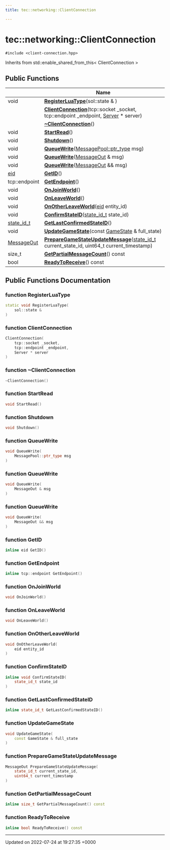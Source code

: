 ```yaml
---
title: tec::networking::ClientConnection

---
```


# tec::networking::ClientConnection






`#include <client-connection.hpp>`

Inherits from std::enable_shared_from_this< ClientConnection >

## Public Functions

|                | Name           |
| -------------- | -------------- |
| void | **[RegisterLuaType](/engine/Classes/classtec_1_1networking_1_1_client_connection/#function-registerluatype)**(sol::state & ) |
| | **[ClientConnection](/engine/Classes/classtec_1_1networking_1_1_client_connection/#function-clientconnection)**(tcp::socket _socket, tcp::endpoint _endpoint, [Server](/engine/Classes/classtec_1_1networking_1_1_server/) * server) |
| | **[~ClientConnection](/engine/Classes/classtec_1_1networking_1_1_client_connection/#function-~clientconnection)**() |
| void | **[StartRead](/engine/Classes/classtec_1_1networking_1_1_client_connection/#function-startread)**() |
| void | **[Shutdown](/engine/Classes/classtec_1_1networking_1_1_client_connection/#function-shutdown)**() |
| void | **[QueueWrite](/engine/Classes/classtec_1_1networking_1_1_client_connection/#function-queuewrite)**([MessagePool::ptr_type](/engine/Classes/classtec_1_1networking_1_1_message_pool/#typedef-ptr-type) msg) |
| void | **[QueueWrite](/engine/Classes/classtec_1_1networking_1_1_client_connection/#function-queuewrite)**([MessageOut](/engine/Classes/classtec_1_1networking_1_1_message_out/) & msg) |
| void | **[QueueWrite](/engine/Classes/classtec_1_1networking_1_1_client_connection/#function-queuewrite)**([MessageOut](/engine/Classes/classtec_1_1networking_1_1_message_out/) && msg) |
| [eid](/engine/Namespaces/namespacetec/#typedef-eid) | **[GetID](/engine/Classes/classtec_1_1networking_1_1_client_connection/#function-getid)**() |
| tcp::endpoint | **[GetEndpoint](/engine/Classes/classtec_1_1networking_1_1_client_connection/#function-getendpoint)**() |
| void | **[OnJoinWorld](/engine/Classes/classtec_1_1networking_1_1_client_connection/#function-onjoinworld)**() |
| void | **[OnLeaveWorld](/engine/Classes/classtec_1_1networking_1_1_client_connection/#function-onleaveworld)**() |
| void | **[OnOtherLeaveWorld](/engine/Classes/classtec_1_1networking_1_1_client_connection/#function-onotherleaveworld)**([eid](/engine/Namespaces/namespacetec/#typedef-eid) entity_id) |
| void | **[ConfirmStateID](/engine/Classes/classtec_1_1networking_1_1_client_connection/#function-confirmstateid)**([state_id_t](/engine/Namespaces/namespacetec/#typedef-state-id-t) state_id) |
| [state_id_t](/engine/Namespaces/namespacetec/#typedef-state-id-t) | **[GetLastConfirmedStateID](/engine/Classes/classtec_1_1networking_1_1_client_connection/#function-getlastconfirmedstateid)**() |
| void | **[UpdateGameState](/engine/Classes/classtec_1_1networking_1_1_client_connection/#function-updategamestate)**(const [GameState](/engine/Classes/structtec_1_1_game_state/) & full_state) |
| [MessageOut](/engine/Classes/classtec_1_1networking_1_1_message_out/) | **[PrepareGameStateUpdateMessage](/engine/Classes/classtec_1_1networking_1_1_client_connection/#function-preparegamestateupdatemessage)**([state_id_t](/engine/Namespaces/namespacetec/#typedef-state-id-t) current_state_id, uint64_t current_timestamp) |
| size_t | **[GetPartialMessageCount](/engine/Classes/classtec_1_1networking_1_1_client_connection/#function-getpartialmessagecount)**() const |
| bool | **[ReadyToReceive](/engine/Classes/classtec_1_1networking_1_1_client_connection/#function-readytoreceive)**() const |

## Public Functions Documentation

### function RegisterLuaType

```cpp
static void RegisterLuaType(
    sol::state & 
)
```


### function ClientConnection

```cpp
ClientConnection(
    tcp::socket _socket,
    tcp::endpoint _endpoint,
    Server * server
)
```


### function ~ClientConnection

```cpp
~ClientConnection()
```


### function StartRead

```cpp
void StartRead()
```


### function Shutdown

```cpp
void Shutdown()
```


### function QueueWrite

```cpp
void QueueWrite(
    MessagePool::ptr_type msg
)
```


### function QueueWrite

```cpp
void QueueWrite(
    MessageOut & msg
)
```


### function QueueWrite

```cpp
void QueueWrite(
    MessageOut && msg
)
```


### function GetID

```cpp
inline eid GetID()
```


### function GetEndpoint

```cpp
inline tcp::endpoint GetEndpoint()
```


### function OnJoinWorld

```cpp
void OnJoinWorld()
```


### function OnLeaveWorld

```cpp
void OnLeaveWorld()
```


### function OnOtherLeaveWorld

```cpp
void OnOtherLeaveWorld(
    eid entity_id
)
```


### function ConfirmStateID

```cpp
inline void ConfirmStateID(
    state_id_t state_id
)
```


### function GetLastConfirmedStateID

```cpp
inline state_id_t GetLastConfirmedStateID()
```


### function UpdateGameState

```cpp
void UpdateGameState(
    const GameState & full_state
)
```


### function PrepareGameStateUpdateMessage

```cpp
MessageOut PrepareGameStateUpdateMessage(
    state_id_t current_state_id,
    uint64_t current_timestamp
)
```


### function GetPartialMessageCount

```cpp
inline size_t GetPartialMessageCount() const
```


### function ReadyToReceive

```cpp
inline bool ReadyToReceive() const
```


-------------------------------

Updated on 2022-07-24 at 19:27:35 +0000